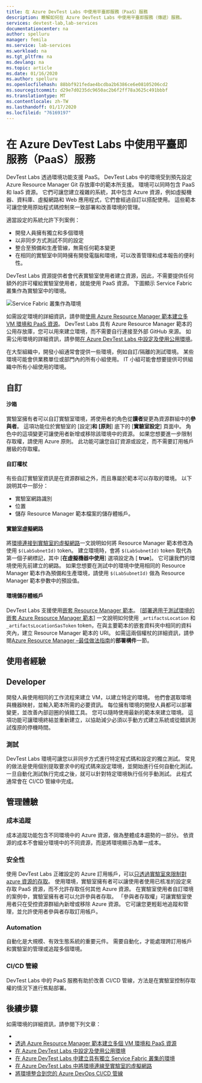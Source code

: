 ```yaml
---
title: 在 Azure DevTest Labs 中使用平臺即服務（PaaS）服務
description: 瞭解如何在 Azure DevTest Labs 中使用平臺即服務（傳遞）服務。
services: devtest-lab,lab-services
documentationcenter: na
author: spelluru
manager: femila
ms.service: lab-services
ms.workload: na
ms.tgt_pltfrm: na
ms.devlang: na
ms.topic: article
ms.date: 01/16/2020
ms.author: spelluru
ms.openlocfilehash: 88bbf921fedae4bcdba2b6386ce6e08105206cd2
ms.sourcegitcommit: d29e7d0235dc9650ac2b6f2ff78a3625c491bbbf
ms.translationtype: MT
ms.contentlocale: zh-TW
ms.lasthandoff: 01/17/2020
ms.locfileid: "76169197"
---
```

# <a name="use-platform-as-a-service-paas-services-in-azure-devtest-labs"></a>在 Azure DevTest Labs 中使用平臺即服務（PaaS）服務
DevTest Labs 透過環境功能支援 PaaS。 DevTest Labs 中的環境受到預先設定 Azure Resource Manager Git 存放庫中的範本所支援。 環境可以同時包含 PaaS 和 IaaS 資源。 它們可讓您建立複雜的系統，其中包含 Azure 資源，例如虛擬機器、資料庫、虛擬網路和 Web 應用程式，它們會經過自訂以搭配使用。 這些範本可讓您使用原始程式碼控制來一致部署和改善環境的管理。 

適當設定的系統允許下列案例： 

- 開發人員擁有獨立和多個環境
- 以非同步方式測試不同的設定
- 整合至預備和生產管線，無需任何範本變更
- 在相同的實驗室中同時擁有開發電腦和環境，可以改善管理和成本報告的便利性。  

DevTest Labs 資源提供者會代表實驗室使用者建立資源，因此，不需要提供任何額外的許可權給實驗室使用者，就能使用 PaaS 資源。 下圖顯示 Service Fabric 叢集作為實驗室中的環境。

![Service Fabric 叢集作為環境](./media/create-environment-service-fabric-cluster/cluster-created.png)

如需設定環境的詳細資訊，請參閱[使用 Azure Resource Manager 範本建立多 VM 環境和 PaaS 資源](devtest-lab-create-environment-from-arm.md)。 DevTest Labs 具有 Azure Resource Manager 範本的公用存放庫，您可以用來建立環境，而不需要自行連接至外部 GitHub 來源。 如需公用環境的詳細資訊，請參閱[在 Azure DevTest Labs 中設定及使用公用環境](devtest-lab-configure-use-public-environments.md)。

在大型組織中，開發小組通常會提供一些環境，例如自訂/隔離的測試環境。 某些環境可能會供業務單位或部門內的所有小組使用。 IT 小組可能會想要提供可供組織中所有小組使用的環境。  

## <a name="customizations"></a>自訂

#### <a name="sandbox"></a>沙箱 
實驗室擁有者可以自訂實驗室環境，將使用者的角色從**讀者**變更為資源群組中的**參與者**。 這項功能位於實驗室的 [設定]**和 [原則**] 底下的 [**實驗室設定**] 頁面中。 角色中的這項變更可讓使用者新增或移除該環境中的資源。 如果您想要進一步限制存取權，請使用 Azure 原則。 此功能可讓您自訂資源或設定，而不需要訂用帳戶層級的存取權。

#### <a name="custom-tokens"></a>自訂權杖
有些自訂實驗室資訊是在資源群組之外，而且專屬於範本可以存取的環境。 以下說明其中一部分： 

- 實驗室網路識別
- 位置
- 儲存 Resource Manager 範本檔案的儲存體帳戶。 
 
#### <a name="lab-virtual-network"></a>實驗室虛擬網路
將[環境連接到實驗室的虛擬網路](connect-environment-lab-virtual-network.md)一文說明如何將 Resource Manager 範本修改為使用 `$(LabSubnetId)` token。 建立環境時，會將 `$(LabSubnetId)` token 取代為第一個子網標記，其中 [**在虛擬機器中使用**] 選項設定為 [ **true**]。 它可讓我們的環境使用先前建立的網路。 如果您想要在測試中的環境中使用相同的 Resource Manager 範本作為預備和生產環境，請使用 `$(LabSubnetId)` 做為 Resource Manager 範本參數中的預設值。 

#### <a name="environment-storage-account"></a>環境儲存體帳戶
DevTest Labs 支援使用[嵌套 Resource Manager 範本](../azure-resource-manager/templates/linked-templates.md)。 [[部署適用于測試環境的嵌套 Azure Resource Manager 範本](deploy-nested-template-environments.md)] 一文說明如何使用 `_artifactsLocation` 和 `_artifactsLocationSasToken` token，在與主要範本的嵌套資料夾中相同的資料夾內，建立 Resource Manager 範本的 URI。 如需這兩個權杖的詳細資訊，請參閱[Azure Resource Manager –最佳做法指南](https://github.com/Azure/azure-quickstart-templates/blob/master/1-CONTRIBUTION-GUIDE/best-practices.md)的**部署構件**一節。

## <a name="user-experience"></a>使用者經驗

## <a name="developer"></a>Developer
開發人員使用相同的工作流程來建立 VM，以建立特定的環境。 他們會選取環境與機器映射，並輸入範本所需的必要資訊。 每位擁有環境的開發人員都可以部署變更，並改善內部迴圈的偵錯工具。 您可以隨時使用最新的範本來建立環境。  這項功能可讓環境終結並重新建立，以協助減少必須以手動方式建立系統或從錯誤測試復原的停機時間。  

### <a name="testing"></a>測試
DevTest Labs 環境可讓您以非同步方式進行特定程式碼和設定的獨立測試。 常見的做法是使用個別提取要求中的程式碼來設定環境，並開始進行任何自動化測試。 一旦自動化測試執行完成之後，就可以針對特定環境執行任何手動測試。 此程式通常會在 CI/CD 管線中完成。 

## <a name="management-experience"></a>管理體驗

### <a name="cost-tracking"></a>成本追蹤
成本追蹤功能包含不同環境中的 Azure 資源，做為整體成本趨勢的一部分。 依資源的成本不會細分環境中的不同資源，而是將環境顯示為單一成本。

### <a name="security"></a>安全性
使用 DevTest Labs 正確設定的 Azure 訂用帳戶，可以[只透過實驗室來限制對 azure 資源的存取](devtest-lab-add-devtest-user.md)。 使用環境，實驗室擁有者可以讓使用者使用已核准的設定來存取 PaaS 資源，而不允許存取任何其他 Azure 資源。 在實驗室使用者自訂環境的案例中，實驗室擁有者可以允許參與者存取。 「參與者存取權」可讓實驗室使用者只在受控資源群組內新增或移除 Azure 資源。 它可讓您更輕鬆地追蹤和管理，並允許使用者參與者存取訂用帳戶。

### <a name="automation"></a>Automation
自動化是大規模、有效生態系統的重要元件。 需要自動化，才能處理跨訂用帳戶和實驗室的管理或追蹤多個環境。

### <a name="cicd-pipeline"></a>CI/CD 管線
DevTest Labs 中的 PaaS 服務有助於改善 CI/CD 管線，方法是在實驗室控制存取權的情況下進行焦點部署。

## <a name="next-steps"></a>後續步驟
如需環境的詳細資訊，請參閱下列文章： 

- 
- [透過 Azure Resource Manager 範本建立多個 VM 環境和 PaaS 資源](devtest-lab-create-environment-from-arm.md)
- [在 Azure DevTest Labs 中設定及使用公用環境](devtest-lab-configure-use-public-environments.md)
- [在 Azure DevTest Labs 中建立具有獨立 Service Fabric 叢集的環境](create-environment-service-fabric-cluster.md)
- [在 Azure DevTest Labs 中將環境連線至實驗室的虛擬網路](connect-environment-lab-virtual-network.md)
- [將環境整合到您的 Azure DevOps CI/CD 管線](integrate-environments-devops-pipeline.md)
 





